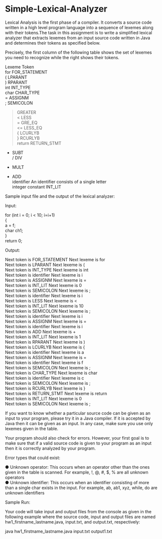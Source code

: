 # Simple-Lexical-Analyzer

Lexical Analysis is the first phase of a compiler. It converts a source code written in a
high level program language into a sequence of lexemes along with their tokens.The
task in this assignment is to write a simplified lexical analyzer that extracts lexemes
from an input source code written in Java and determines their tokens as specified
below.<br />

Precisely, the first column of the following table shows the set of lexemes you need to
recognize while the right shows their tokens.<br />

Lexeme Token<br />
for FOR_STATEMENT<br />
( LPARANT<br />
) RPARANT<br />
int INT_TYPE<br />
char CHAR_TYPE<br />
= ASSIGNM<br />
; SEMICOLON<br />
> GREATER<br />
< LESS<br />
>= GRE_EQ<br />
<= LESS_EQ<br />
{ LCURLYB<br />
} RCURLYB<br />
return RETURN_STMT<br />
- SUBT<br />
/ DIV<br />
* MULT<br />
+ ADD<br />
identifier An identifier consists of a single letter<br />
integer constant INT_LIT<br />

Sample input file and the output of the lexical analyzer:<br />

Input:<br />

for (int i = 0; i < 10; i=i+1)<br />
{<br />
a = f;<br />
char ch1;<br />
}<br />
return 0;<br />

Output:<br />

Next token is FOR_STATEMENT Next lexeme is for<br />
Next token is LPARANT Next lexeme is (<br />
Next token is INT_TYPE Next lexeme is int<br />
Next token is identifier Next lexeme is i<br />
Next token is ASSIGNM Next lexeme is =<br />
Next token is INT_LIT Next lexeme is 0<br />
Next token is SEMICOLON Next lexeme is ;<br />
Next token is identifier Next lexeme is i<br />
Next token is LESS Next lexeme is <<br />
Next token is INT_LIT Next lexeme is 10<br />
Next token is SEMICOLON Next lexeme is ;<br />
Next token is identifier Next lexeme is i<br />
Next token is ASSIGNM Next lexeme is =<br />
Next token is identifier Next lexeme is i<br />
Next token is ADD Next lexeme is +<br />
Next token is INT_LIT Next lexeme is 1<br />
Next token is RPARANT Next lexeme is )<br />
Next token is LCURLYB Next lexeme is {<br />
Next token is identifier Next lexeme is a<br />
Next token is ASSIGNM Next lexeme is =<br />
Next token is identifier Next lexeme is f<br />
Next token is SEMICOLON Next lexeme is ;<br />
Next token is CHAR_TYPE Next lexeme is char<br />
Next token is identifier Next lexeme is c<br />
Next token is SEMICOLON Next lexeme is ;<br />
Next token is RCURLYB Next lexeme is }<br />
Next token is RETURN_STMT Next lexeme is return<br />
Next token is INT_LIT Next lexeme is 0<br />
Next token is SEMICOLON Next lexeme is ;<br />

If you want to know whether a particular source code can be given as an input to your
program, please try it in a Java compiler. If it is accepted by Java then it can be given
as an input. In any case, make sure you use only lexemes given in the table.<br />

Your program should also check for errors. However, your first goal is to make sure
that if a valid source code is given to your program as an input then it is correctly
analyzed by your program.<br />

Error types that could exist:<br />

● Unknown operator: This occurs when an operator other than the ones given in
the table is scanned. For example, !, @, #, $, % are all unknown operators<br />
● Unknown identifier: This occurs when an identifier consisting of more than a
single char exists in the input. For example, ab, ab1, xyz, while, do are
unknown identifiers<br />

Sample Run:<br />

Your code will take input and output files from the console as given in the following
example where the source code, input and output files are named
hw1_firstname_lastname.java, input.txt, and output.txt,
respectively:<br />

java hw1_firstname_lastname.java input.txt output1.txt<br />
